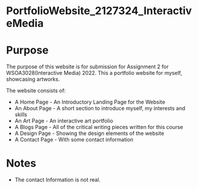 # PortfolioWebsite_2127324_InteractiveMedia

# Purpose

The purpose of this website is for submission for Assignment 2 for WSOA3028(Interactive Media) 2022.
This a portfolio website for myself, showcasing artworks.

The website consists of:

- A Home Page - An Introductory Landing Page for the Website
- An About Page - A short section to introduce myself, my interests and skills
- An Art Page - An interactive art portfolio
- A Blogs Page - All of the critical writing pieces written for this course
- A Design Page - Showing the design elements of the website
- A Contact Page - With some contact information

# Notes

- The contact Information is not real.

